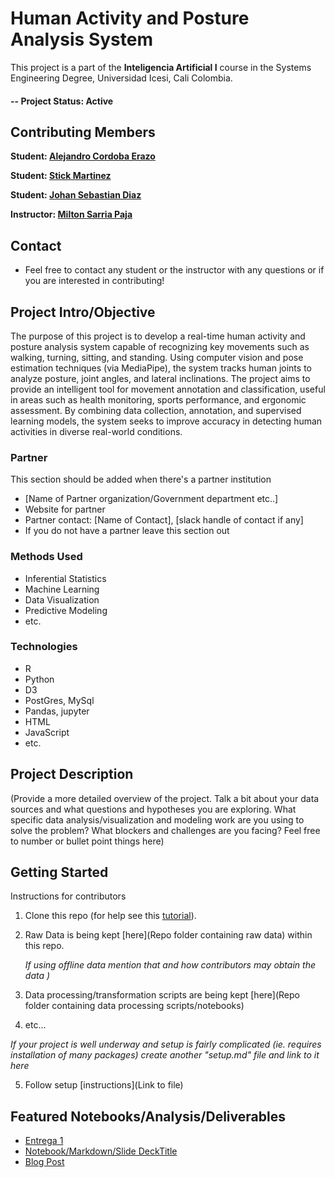 # Human Activity and Posture Analysis System
This project is a part of the  **Inteligencia Artificial I** course in the Systems Engineering Degree, Universidad Icesi, Cali Colombia. 

#### -- Project Status: Active

## Contributing Members

**Student: [Alejandro Cordoba Erazo](https://github.com/elkofix)**

**Student: [Stick Martinez](https://github.com/Stixkl])**

**Student: [Johan Sebastian Diaz](https://github.com/JohanDiaz9021)**

**Instructor: [Milton Sarria Paja](https://github.com/miltonsarria])**

## Contact
* Feel free to contact any student or the instructor with any questions or if you are interested in contributing!


## Project Intro/Objective
The purpose of this project is to develop a real-time human activity and posture analysis system capable of recognizing key movements such as walking, turning, sitting, and standing. Using computer vision and pose estimation techniques (via MediaPipe), the system tracks human joints to analyze posture, joint angles, and lateral inclinations. The project aims to provide an intelligent tool for movement annotation and classification, useful in areas such as health monitoring, sports performance, and ergonomic assessment. By combining data collection, annotation, and supervised learning models, the system seeks to improve accuracy in detecting human activities in diverse real-world conditions.

### Partner
This section should be added when there's a partner institution 
* [Name of Partner organization/Government department etc..]
* Website for partner
* Partner contact: [Name of Contact], [slack handle of contact if any]
* If you do not have a partner leave this section out

### Methods Used
* Inferential Statistics
* Machine Learning
* Data Visualization
* Predictive Modeling
* etc.

### Technologies
* R 
* Python
* D3
* PostGres, MySql
* Pandas, jupyter
* HTML
* JavaScript
* etc. 

## Project Description
(Provide a more detailed overview of the project.  Talk a bit about your data sources and what questions and hypotheses you are exploring. What specific data analysis/visualization and modeling work are you using to solve the problem? What blockers and challenges are you facing?  Feel free to number or bullet point things here)

## Getting Started
Instructions for contributors
1. Clone this repo (for help see this [tutorial](https://help.github.com/articles/cloning-a-repository/)).
2. Raw Data is being kept [here](Repo folder containing raw data) within this repo.

    *If using offline data mention that and how contributors may obtain the data )*
    
3. Data processing/transformation scripts are being kept [here](Repo folder containing data processing scripts/notebooks)
4. etc...

*If your project is well underway and setup is fairly complicated (ie. requires installation of many packages) create another "setup.md" file and link to it here*  

5. Follow setup [instructions](Link to file)

## Featured Notebooks/Analysis/Deliverables
* [Entrega 1](/entrega1/docs/README.md)
* [Notebook/Markdown/Slide DeckTitle](link)
* [Blog Post](link)


